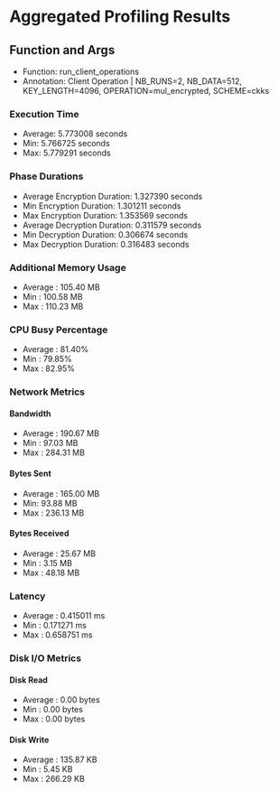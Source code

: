 # Aggregated Profiling Results
## Function and Args
- Function: run_client_operations
- Annotation: Client Operation | NB_RUNS=2, NB_DATA=512, KEY_LENGTH=4096, OPERATION=mul_encrypted, SCHEME=ckks
### Execution Time
- Average: 5.773008 seconds
- Min: 5.766725 seconds
- Max: 5.779291 seconds
### Phase Durations
- Average Encryption Duration: 1.327390 seconds
- Min Encryption Duration: 1.301211 seconds
- Max Encryption Duration: 1.353569 seconds
- Average Decryption Duration: 0.311579 seconds
- Min Decryption Duration: 0.306674 seconds
- Max Decryption Duration: 0.316483 seconds
### Additional Memory Usage
- Average : 105.40 MB
- Min : 100.58 MB
- Max : 110.23 MB
### CPU Busy Percentage
- Average : 81.40%
- Min : 79.85%
- Max : 82.95%
### Network Metrics
#### Bandwidth
- Average : 190.67 MB
- Min : 97.03 MB
- Max : 284.31 MB
#### Bytes Sent
- Average : 165.00 MB
- Min: 93.88 MB
- Max : 236.13 MB
#### Bytes Received
- Average : 25.67 MB
- Min : 3.15 MB
- Max : 48.18 MB
### Latency
- Average : 0.415011 ms
- Min : 0.171271 ms
- Max : 0.658751 ms
### Disk I/O Metrics
#### Disk Read
- Average : 0.00 bytes
- Min : 0.00 bytes
- Max : 0.00 bytes
#### Disk Write
- Average : 135.87 KB
- Min : 5.45 KB
- Max : 266.29 KB
